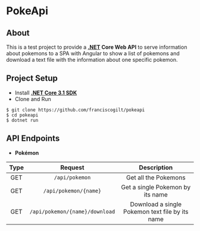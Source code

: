 # PokeApi

## About
This is a test project to provide a **[.NET](https://dotnet.microsoft.com) Core Web API** to serve information about pokemons to a SPA with Angular to show a list of pokemons and download a text file with the information about one specific pokemon.

## Project Setup
* Install **[.NET Core 3.1 SDK](https://dotnet.microsoft.com/download)**
* Clone and Run
```
$ git clone https://github.com/franciscogilt/pokeapi
$ cd pokeapi
$ dotnet run
```

## API Endpoints
* **Pokémon**

| Type | Request | Description |
| :-: | :-: | :-: |
| GET | `/api/pokemon` | Get all the Pokemons |
| GET | `/api/pokemon/{name}` | Get a single Pokemon by its name |
| GET | `/api/pokemon/{name}/download` | Download a single Pokemon text file by its name |
